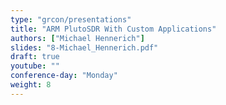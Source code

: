 ```yaml
---
type: "grcon/presentations"
title: "ARM PlutoSDR With Custom Applications"
authors: ["Michael Hennerich"]
slides: "8-Michael_Hennerich.pdf"
draft: true
youtube: ""
conference-day: "Monday"
weight: 8
---
```

